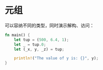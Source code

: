# 元组

可以容纳不同的类型，同时演示解构、访问：

```rust
fn main() {
    let tup = (500, 6.4, 1);
	let _ = tup.0;
    let (_x, y, _z) = tup;

    println!("The value of y is: {}", y);
}
```





















